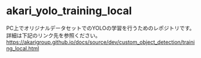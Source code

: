 # akari_yolo_training_local

PC上でオリジナルデータセットでのYOLOの学習を行うためのレポジトリです。  
詳細は下記のリンク先を参照ください。  
https://akarigroup.github.io/docs/source/dev/custom_object_detection/training_local.html

